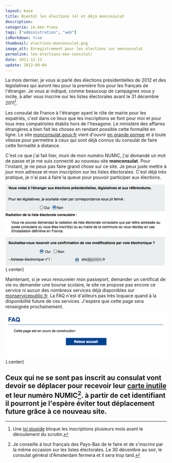```yaml
---
layout: base
title: Bientôt les élections (4) et déjà monconsulat
description: 
categorie: ik-ben-frans
tags: ["administration", "web"]
isMarkdown: true
thumbnail: elections-monconsulat.png
image_alt: Enregistrement pour les élections sur monconsulat
permalink: les-elections-mon-consulat/
date: 2011-12-13
update: 2012-09-04
---
```




La mois dernier, je vous ai parlé des élections présidentielles de 2012 et des législatives qui auront lieu pour la première fois pour les français de l'étranger. Je vous ai indiqué, comme beaucoup de campagnes vous y incite, à aller vous inscrire sur les listes électorales avant le 31 décembre 2011[^1]. 

Les consulat de France à l'étranger ayant le rôle de mairie pour les expatriés, c'est dans ce lieux que les inscriptions se font pour moi et pour tous mes compatriotes établis hors de l'hexagone. Le ministère des affaires étrangères a bien fait les choses en rendant possible cette formalité en ligne. Le site [monconsulat.gouv.fr](https://monconsulat.diplomatie.gouv.fr/monconsulat/dyn/public/headerPublic/introduction.html) vient d'ouvrir [en grande pompe](http://www.diplomatie.gouv.fr/fr/ministere_817/ministre-etat-les-ministres_818/edouard-courtial_21217/discours_21219/discours-du-secretaire-etat-charge-francais-etranger-lors-assemblee-francais-etranger-30.09.11_95620.html) et à toute vitesse pour permettre à ceux qui sont déjà connus du consulat de faire cette formalité à distance.

C'est ce que j'ai fait hier, muni de mon numéro NUMIC, j'ai demandé un mot de passe et je me suis connecté au nouveau site **monconsulat**. Pour l'instant, je ne peux pas faire grand chose sur ce site. Je peux juste mettre à jour mon adresse et mon inscription sur les listes électorales. C'est déjà très pratique, je n'ai pas à faire la queue pour pouvoir participer aux élections.

![Enregistrement pour les élections sur monconsulat](elections-monconsulat.png){.center}

Maintenant, si je veux renouveler mon passeport, demander un certificat de vie ou demander une bourse scolaire, le site ne propose pas encore ce service ni aucun des nombreux services déjà disponibles sur [monservicepublic.fr](http://monservicepublic.fr/). La FAQ n'est d'ailleurs pas très loquace quand à la disponibilité future de ces services. J'espère que cette page sera renseignée prochainement.

![La page (vide) de FAQ de Monconsulat.gouv.fr](faq-monconsulat.png){.center}

Ceux qui ne se sont pas inscrit au consulat vont devoir se déplacer pour recevoir leur [carte inutile](/carte-inutile) et leur numéro **NUMIC**[^2]. à partir de cet identifiant il pourront je l'espère éviter tout déplacement future grâce à ce nouveau site.
---
[^1]: Une [loi stupide](http://www.legifrance.gouv.fr/affichCodeArticle.do;jsessionid=980D6B2001938A1D4A0E53ABA489D66B.tpdjo07v_3?cidTexte=LEGITEXT000006070239&idArticle=LEGIARTI000006353035&dateTexte=20111212&categorieLien=cid#LEGIARTI000006353035) bloque les inscriptions plusieurs mois avant le déroulement du scrutin.
[^2]: Je conseille à tout français des Pays-Bas de le faire et de s'inscrire par la même occasion sur les listes électorales. Le 30 décembre au soir, le consulat général d'Amsterdam fermera et il sera trop tard.